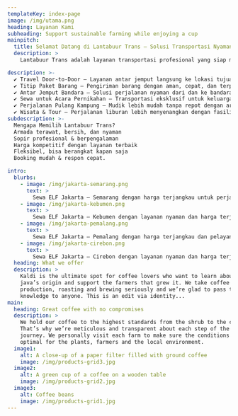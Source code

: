 ```yaml
---
templateKey: index-page
image: /img/utama.png
heading: Layanan Kami
subheading: Support sustainable farming while enjoying a cup
mainpitch:
  title: Selamat Datang di Lantabuur Trans – Solusi Transportasi Nyaman dan Terpercaya!
  description: >
    Lantabuur Trans adalah layanan transportasi profesional yang siap memenuhi kebutuhan perjalanan Anda dengan armada *Isuzu Elf & Proton Exora* yang nyaman dan terawat. Kami berkomitmen untuk memberikan layanan terbaik dengan sistem *jemput dan antar langsung ke lokasi* (door-to-door), sehingga perjalanan Anda lebih praktis, aman, dan efisien.  

description: >-
  ✔ Travel Door-to-Door – Layanan antar jemput langsung ke lokasi tujuan Anda.
  ✔ Titip Paket Barang – Pengiriman barang dengan aman, cepat, dan terpercaya.
  ✔ Antar Jemput Bandara – Solusi perjalanan nyaman dari dan ke bandara.
  ✔ Sewa untuk Acara Pernikahan – Transportasi eksklusif untuk keluarga & tamu undangan.
  ✔ Perjalanan Pulang Kampung – Mudik lebih mudah tanpa repot dengan armada luas.
  ✔ Wisata & Tour – Perjalanan liburan lebih menyenangkan dengan fasilitas terbaik.
subdescription: >-
  Mengapa Memilih Lantabuur Trans?
  Armada terawat, bersih, dan nyaman
  Sopir profesional & berpengalaman
  Harga kompetitif dengan layanan terbaik
  Fleksibel, bisa berangkat kapan saja
  Booking mudah & respon cepat.

intro:
  blurbs:
    - image: /img/jakarta-semarang.png
      text: >
        Sewa ELF Jakarta – Semarang dengan harga terjangkau untuk perjalanan yang nyaman dan aman! Nikmati layanan door-to-door, armada luas dan terawat, serta sopir berpengalaman yang siap mengantar Anda dengan pelayanan terbaik. Cocok untuk mudik, wisata, atau perjalanan bisnis. Pesan sekarang dan rasakan perjalanan tanpa repot!.
    - image: /img/jakarta-kebumen.png
      text: >
        Sewa ELF Jakarta – Kebumen dengan layanan nyaman dan harga terjangkau! Nikmati perjalanan door-to-door dengan armada luas, terawat, dan sopir berpengalaman. Cocok untuk mudik, wisata, atau perjalanan bisnis. Pesan sekarang untuk perjalanan aman dan bebas repot!.
    - image: /img/jakarta-pemalang.png
      text: >
        Sewa ELF Jakarta – Pemalang dengan harga terjangkau dan pelayanan terbaik! Nikmati perjalanan door-to-door dengan armada luas, nyaman, dan sopir berpengalaman. Cocok untuk mudik, wisata, atau perjalanan bisnis. Pesan sekarang untuk perjalanan aman dan tanpa repot!.
    - image: /img/jakarta-cirebon.png
      text: >
        Sewa ELF Jakarta – Cirebon dengan layanan nyaman dan harga terjangkau! Perjalanan door-to-door dengan armada luas, terawat, dan sopir berpengalaman. Cocok untuk mudik, wisata, atau perjalanan bisnis. Pesan sekarang untuk perjalanan aman dan bebas repot!.
  heading: What we offer
  description: >
    Kaldi is the ultimate spot for coffee lovers who want to learn about their
    java’s origin and support the farmers that grew it. We take coffee
    production, roasting and brewing seriously and we’re glad to pass that
    knowledge to anyone. This is an edit via identity...
main:
  heading: Great coffee with no compromises
  description: >
    We hold our coffee to the highest standards from the shrub to the cup.
    That’s why we’re meticulous and transparent about each step of the coffee’s
    journey. We personally visit each farm to make sure the conditions are
    optimal for the plants, farmers and the local environment.
  image1:
    alt: A close-up of a paper filter filled with ground coffee
    image: /img/products-grid3.jpg
  image2:
    alt: A green cup of a coffee on a wooden table
    image: /img/products-grid2.jpg
  image3:
    alt: Coffee beans
    image: /img/products-grid1.jpg
---
```

